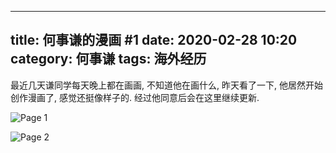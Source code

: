 ----
title: 何事谦的漫画 #1
date: 2020-02-28 10:20
category: 何事谦
tags:  海外经历 
----

最近几天谦同学每天晚上都在画画, 不知道他在画什么, 昨天看了一下, 他居然开始创作漫画了, 感觉还挺像样子的. 经过他同意后会在这里继续更新.

![Page 1](/uploads/2020/page1.jpg)

![Page 2](/uploads/2020/page2.jpg)

